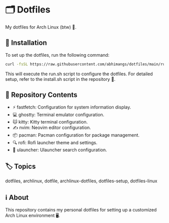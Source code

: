 # 🗂️ Dotfiles

My dotfiles for Arch Linux (btw) 🐧.

## 🚀 Installation

To set up the dotfiles, run the following command:

```bash
curl -fsSL https://raw.githubusercontent.com/abhimangs/dotfiles/main/run.sh | sh
```

This will execute the run.sh script to configure the dotfiles. For detailed setup, refer to the install.sh script in the repository 📜.
## 📂 Repository Contents

 - ⚡ fastfetch: Configuration for system information display.
 - 💻 ghostty: Terminal emulator configuration.
 - 🐱 kitty: Kitty terminal configuration.
 - ✍️ nvim: Neovim editor configuration.
 - 📦 pacman: Pacman configuration for package management.
 - 🔍 rofi: Rofi launcher theme and settings.
 - 🔎 ulauncher: Ulauncher search configuration.

## 🏷️ Topics
dotfiles, archlinux, dotfile, archlinux-dotfiles, dotfiles-setup, dotfiles-linux

## ℹ️ About
This repository contains my personal dotfiles for setting up a customized Arch Linux environment 🖥️.
